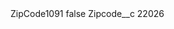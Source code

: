 <?xml version="1.0" encoding="UTF-8"?>
<CustomMetadata xmlns="http://soap.sforce.com/2006/04/metadata" xmlns:xsi="http://www.w3.org/2001/XMLSchema-instance" xmlns:xsd="http://www.w3.org/2001/XMLSchema">
    <label>ZipCode1091</label>
    <protected>false</protected>
    <values>
        <field>Zipcode__c</field>
        <value xsi:type="xsd:string">22026</value>
    </values>
</CustomMetadata>
